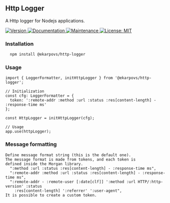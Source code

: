 ## Http Logger

A Http logger for Nodejs applications.

<p>
  <a href="https://www.npmjs.com/package/@ekarpovs/http-logger" target="_blank">
    <img alt="Version" src="https://img.shields.io/npm/v/@ekarpovs/http-logger.svg">
  </a>
  <a href="https://github.com/ekarpovs/http-logger#readme" target="_blank">
    <img alt="Documentation" src="https://img.shields.io/badge/documentation-yes-brightgreen.svg" />
  </a>
  <a href="https://github.com/ekarpovs/http-logger/graphs/commit-activity" target="_blank">
    <img alt="Maintenance" src="https://img.shields.io/badge/Maintained%3F-yes-green.svg" />
  </a>
  <a href="https://github.com/ekarpovs/http-logger/blob/master/LICENSE" target="_blank">
    <img alt="License: MIT" src="https://img.shields.io/badge/License-MIT-yellow.svg" />
  </a>
</p>

### Installation
```bash
  npm install @ekarpovs/http-logger
```
### Usage
```
import { LoggerFormatter, initHttpLogger } from '@ekarpovs/http-logger';

// Initialization
const cfg: LoggerFormatter = {
  token: ':remote-addr :method :url :status :res[content-length] - :response-time ms'
};

const HttpLogger = initHttpLogger(cfg);

// Usage
app.use(httpLogger);
```

### Message formatting
```
Define message format string (this is the default one).  
The message format is made from tokens, and each token is  
defined inside the Morgan library.  
  ":method :url :status :res[content-length] - :response-time ms",  
  ":remote-addr :method :url :status :res[content-length] - :response-time ms",  
  ":remote-addr - :remote-user [:date[clf]] ':method :url HTTP/:http-version' :status 
    :res[content-length] ':referrer' ':user-agent",  
It is possible to create a custom token.  
```

